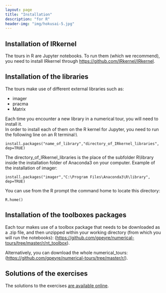 ```yaml
---
layout: page
title: "Installation"
description: "for R"
header-img: "img/hokusai-5.jpg"
---
```


Installation of IRkernel
------------

The tours in R are Jupyter notebooks. To run them (which we recommend), you need to install IRkernel through https://github.com/IRkernel/IRkernel.


Installation of the libraries
------------

The tours make use of different external libraries such as:

* imager
* pracma
* Matrix

Each time you encounter a new library in a numerical tour, you will need to install it.\
In order to install each of them on the R kernel for Jupyter, you need to run the following line on an R terminal:\
```
install.packages("name_of_library","directory_of_IRkernel_libraries", dep=TRUE)
```

The directory_of_IRkernel_libraries is the place of the subfolder R\library inside the installation folder of Anaconda3 on your computer.
Example of the installation of imager:
```
install.packages("imager","C:\Program Files\Anaconda3\R\library", dep=TRUE)
```

You can use from the R prompt the command home to locate this directory:
```
R.home()
```

Installation of the toolboxes packages
------------

Each tour makes use of a toolbox package that needs to be downloaded as a .zip file, and then unzipped within your working directory (from which you will run the notebooks): (https://github.com/gpeyre/numerical-tours/tree/master/r/nt_toolbox).

Alternatively, you can download the whole numerical_tours: (https://github.com/gpeyre/numerical-tours/tree/master/r/).


Solutions of the exercises
------------

The solutions to the exercises [are available online](https://github.com/gpeyre/numerical-tours/tree/master/r/nt_solutions).

